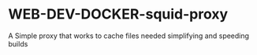 # WEB-DEV-DOCKER-squid-proxy
A Simple proxy that works to cache files needed simplifying and speeding builds
